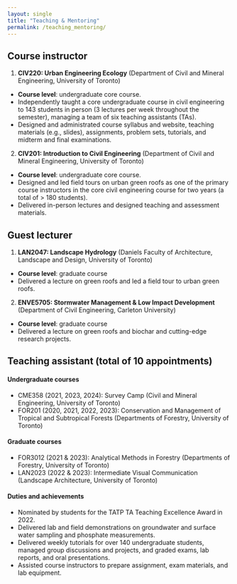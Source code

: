 ```yaml
---
layout: single
title: "Teaching & Mentoring"
permalink: /teaching_mentoring/
---
```


## Course instructor
1. **CIV220: Urban Engineering Ecology** (Department of Civil and Mineral Engineering, University of Toronto)
-  **Course level**: undergraduate core course.
- Independently taught a core undergraduate course in civil engineering to 143 students in person (3 lectures per week throughout the semester), managing a team of six teaching assistants (TAs).
- Designed and administrated course syllabus and website, teaching materials (e.g., slides), assignments, problem sets, tutorials, and midterm and final examinations.

2. **CIV201: Introduction to Civil Engineering** (Department of Civil and Mineral Engineering, University of Toronto)
- **Course level**: undergraduate core course.
- Designed and led field tours on urban green roofs as one of the primary course instructors in the core civil engineering course for two years (a total of > 180 students).
- Delivered in-person lectures and designed teaching and assessment materials.


## Guest lecturer
1. **LAN2047: Landscape Hydrology** (Daniels Faculty of Architecture, Landscape and Design, University of Toronto)
- **Course level**: graduate course
- Delivered a lecture on green roofs and led a field tour to urban green roofs.
  
2. **ENVE5705: Stormwater Management & Low Impact Development** (Department of Civil Engineering, Carleton University)
- **Course level**: graduate course
- Delivered a lecture on green roofs and biochar and cutting-edge research projects.

## Teaching assistant (total of 10 appointments)
#### Undergraduate courses
- CME358 (2021, 2023, 2024): Survey Camp (Civil and Mineral Engineering, University of Toronto)
- FOR201 (2020, 2021, 2022, 2023): Conservation and Management of Tropical and Subtropical Forests (Departments of Forestry, University of Toronto)

#### Graduate courses
- FOR3012 (2021 & 2023): Analytical Methods in Forestry (Departments of Forestry, University of Toronto)
- LAN2023 (2022 & 2023): Intermediate Visual Communication (Landscape Architecture, University of Toronto)

#### Duties and achievements
- Nominated by students for the TATP TA Teaching Excellence Award in 2022.
- Delivered lab and field demonstrations on groundwater and surface water sampling and phosphate measurements.
- Delivered weekly tutorials for over 140 undergraduate students, managed group discussions and projects, and graded exams, lab reports, and oral presentations. 
- Assisted course instructors to prepare assignment, exam materials, and lab equipment.





